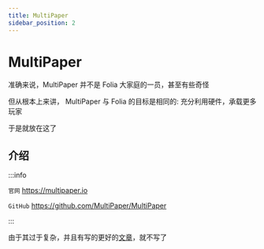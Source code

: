 ```yaml
---
title: MultiPaper
sidebar_position: 2
---
```


# MultiPaper

准确来说，MultiPaper 并不是 Folia 大家庭的一员，甚至有些奇怪

但从根本上来讲， MultiPaper 与 Folia 的目标是相同的: 充分利用硬件，承载更多玩家

于是就放在这了

## 介绍

:::info

`官网` https://multipaper.io

`GitHub` https://github.com/MultiPaper/MultiPaper

:::

由于其过于复杂，并且有写的更好的[文章](https://www.ghostchu.com/archives/minecraft-multipaper)，就不写了
